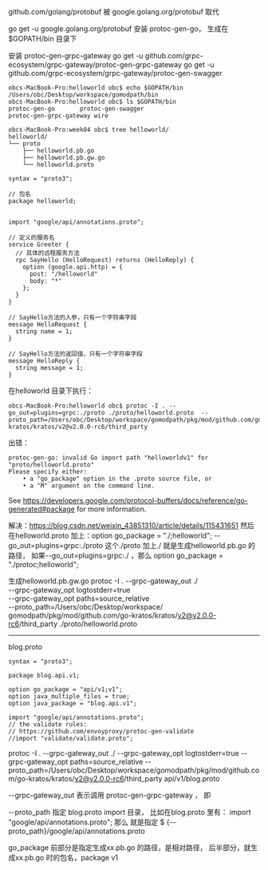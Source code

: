 github.com/golang/protobuf 被 google.golang.org/protobuf  取代

go get -u google.golang.org/protobuf   安装 protoc-gen-go， 生成在 $GOPATH/bin 目录下

 安装  protoc-gen-grpc-gateway
go get -u github.com/grpc-ecosystem/grpc-gateway/protoc-gen-grpc-gateway 
go get -u github.com/grpc-ecosystem/grpc-gateway/protoc-gen-swagger

```
obcs-MacBook-Pro:helloworld obc$ echo $GOPATH/bin
/Users/obc/Desktop/workspace/gomodpath/bin
obcs-MacBook-Pro:helloworld obc$ ls $GOPATH/bin
protoc-gen-go		protoc-gen-swagger
protoc-gen-grpc-gateway	wire

obcs-MacBook-Pro:week04 obc$ tree helloworld/
helloworld/
└── proto
    ├── helloworld.pb.go
    ├── helloworld.pb.gw.go
    └── helloworld.proto
```
```
syntax = "proto3";

// 包名
package helloworld;


import "google/api/annotations.proto";

// 定义的服务名
service Greeter {
  // 具体的远程服务方法
  rpc SayHello (HelloRequest) returns (HelloReply) {
    option (google.api.http) = {
      post: "/helloworld"
      body: "*"
    };
  }
}

// SayHello方法的入参，只有一个字符串字段
message HelloRequest {
  string name = 1;
}

// SayHello方法的返回值，只有一个字符串字段
message HelloReply {
  string message = 1;
}
```

在helloworld 目录下执行：
```
obcs-MacBook-Pro:helloworld obc$ protoc -I . --go_out=plugins=grpc:./proto ./proto/helloworld.proto  --proto_path=/Users/obc/Desktop/workspace/gomodpath/pkg/mod/github.com/go-kratos/kratos/v2@v2.0.0-rc6/third_party
```
出错：
```
protoc-gen-go: invalid Go import path "helloworldv1" for "proto/helloworld.proto"
Please specify either:
	• a "go_package" option in the .proto source file, or
	• a "M" argument on the command line.
```
See https://developers.google.com/protocol-buffers/docs/reference/go-generated#package for more information.

解决：https://blog.csdn.net/weixin_43851310/article/details/115431651
然后 在helloworld.proto 加上：option go_package = "./;helloworld";
--go_out=plugins=grpc:./proto 这个./proto 加上./ 就是生成helloworld.pb.go 的路径，
如果--go_out=plugins=grpc:./ ，那么 option go_package = "./protoc;helloworld";

生成helloworld.pb.gw.go
protoc -I . --grpc-gateway_out ./   \
  --grpc-gateway_opt logtostderr=true \
      --grpc-gateway_opt paths=source_relative \
       --proto_path=/Users/obc/Desktop/workspace/ \
       gomodpath/pkg/mod/github.com/go-kratos/kratos/v2@v2.0.0-rc6/third_party ./proto/helloworld.proto

-----------------------------------------------------------------



blog.proto
```
syntax = "proto3";

package blog.api.v1;

option go_package = "api/v1;v1";
option java_multiple_files = true;
option java_package = "blog.api.v1";

import "google/api/annotations.proto";
// the validate rules:
// https://github.com/envoyproxy/protoc-gen-validate
//import "validate/validate.proto";

`````

protoc -I . --grpc-gateway_out ./     --grpc-gateway_opt logtostderr=true     --grpc-gateway_opt paths=source_relative  --proto_path=/Users/obc/Desktop/workspace/gomodpath/pkg/mod/github.com/go-kratos/kratos/v2@v2.0.0-rc6/third_party   api/v1/blog.proto

 --grpc-gateway_out  表示调用 protoc-gen-grpc-gateway ， 即 

--proto_path  指定 blog.proto import 目录， 比如在blog.proto 里有：
import "google/api/annotations.proto";
那么 就是指定 $ {--proto_path}/google/api/annotations.proto

go_package 前部分是指定生成xx.pb.go 的路径，是相对路径， 后半部分，就生成xx.pb.go 时的包名，package v1